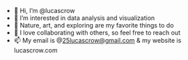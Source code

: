 - 👋 Hi, I’m @lucascrow
- 👀 I’m interested in data analysis and visualization
- 🌱 Nature, art, and exploring are my favorite things to do
- 💞️ I love collaborating with others, so feel free to reach out
- 📫 My email is @25lucascrow@gmail.com & my website is lucascrow.com 

<!---
lucascrow/lucascrow is a ✨ special ✨ repository because its `README.md` (this file) appears on your GitHub profile.
You can click the Preview link to take a look at your changes.
--->
